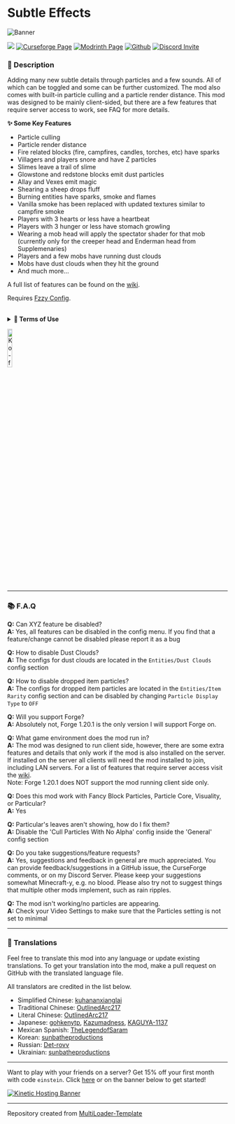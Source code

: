 # Subtle Effects

![Banner](https://imgur.com/yVBI5Qb.png)

![](https://img.shields.io/badge/Mod%20Loaders-NeoForge%20%26%20Fabric-green?style=for-the-badge)
[![Curseforge Page](https://img.shields.io/badge/Curseforge-Page-orange?style=for-the-badge&logo=curseforge "Curseforge page")](https://curseforge.com/minecraft/mc-mods/subtle-effects)
[![Modrinth Page](https://img.shields.io/badge/Modrinth-Page-1bd96a?style=for-the-badge&logo=modrinth)](https://modrinth.com/mod/subtle-effects)
[![Github](https://img.shields.io/badge/GitHub-Repository-blueviolet?style=for-the-badge&logo=github)](https://github.com/MincraftEinstein/SubtleEffects)
[![Discord Invite](https://img.shields.io/badge/Discord-Einstein%27s%20Lab-blue?style=for-the-badge&logo=discord)](https://discord.gg/gSsaFAvrBM)

### **📘 Description**
Adding many new subtle details through particles and a few sounds. All of which can be toggled and some can be further customized. The mod also comes with built-in particle culling and a particle render distance. This mod was designed to be mainly client-sided, but there are a few features that require server access to work, see FAQ for more details.

**✨ Some Key Features**
- Particle culling
- Particle render distance
- Fire related blocks (fire, campfires, candles, torches, etc) have sparks
- Villagers and players snore and have Z particles
- Slimes leave a trail of slime
- Glowstone and redstone blocks emit dust particles
- Allay and Vexes emit magic
- Shearing a sheep drops fluff
- Burning entities have sparks, smoke and flames
- Vanilla smoke has been replaced with updated textures similar to campfire smoke
- Players with 3 hearts or less have a heartbeat
- Players with 3 hunger or less have stomach growling
- Wearing a mob head will apply the spectator shader for that mob (currently only for the creeper head and Enderman head from Supplemenaries)
- Players and a few mobs have running dust clouds
- Mobs have dust clouds when they hit the ground
- And much more...

A full list of features can be found on the [wiki](https://github.com/MincraftEinstein/SubtleEffects/wiki).

Requires [Fzzy Config](https://modrinth.com/mod/fzzy-config).

<br>
<details>
<summary><b>📜 Terms of Use</b></summary>

```
You may
✅ Use this mod as a reference to understand and or create something of your own, as long as it is not a copy or recreation
✅ Use this mod in modpacks with credit and one or more links to any of the project pages*
✅ Edit for personal use
✅ Use this mod for/in YouTube videos with credit and one or more links to any of the project pages*
✅ Create resource packs, data packs, and addon mods for this mod

You may not
❌ Reupload/publish this mod to any website without explicit permission from me and one or more links to any of the project pages*
❌ Redistibute edited or unedited assets** from this mod without permission from me and credit

* Project pages include CurseForge, Modrinth, Planet Minecraft, GitHub
** Assets include logos, banners, textures, models etc
```
</details>

[<img alt="Ko-fi Badge" height="15%" width="15%" src="https://storage.ko-fi.com/cdn/brandasset/kofi_bg_tag_dark.png" alt="Ko-fi badge">](https://ko-fi.com/mincrafteinstein)

---

### 📚 F.A.Q

**Q:** Can XYZ feature be disabled?
<br>
**A:** Yes, all features can be disabled in the config menu. If you find that a feature/change cannot be disabled please report it as a bug

**Q:** How to disable Dust Clouds?
<br>
**A:** The configs for dust clouds are located in the `Entities/Dust Clouds` config section

**Q:** How to disable dropped item particles?
<br>
**A:** The configs for dropped item particles are located in the `Entities/Item Rarity` config section and can be disabled by changing `Particle Display Type` to `OFF`

**Q:** Will you support Forge?
<br>
**A:** Absolutely not, Forge 1.20.1 is the only version I will support Forge on.

**Q:** What game environment does the mod run in?
<br>
**A:** The mod was designed to run client side, however, there are some extra features and details that only work if the mod is also installed on the server. If installed on the server all clients will need the mod installed to join, including LAN servers. For a list of features that require server access visit the [wiki](https://github.com/MincraftEinstein/SubtleEffects/wiki).
<br>
Note: Forge 1.20.1 does NOT support the mod running client side only.

**Q:** Does this mod work with Fancy Block Particles, Particle Core, Visuality, or Particular?
<br>
**A:** Yes

**Q:** Particular's leaves aren't showing, how do I fix them?
<br>
**A:** Disable the 'Cull Particles With No Alpha' config inside the 'General' config section

**Q:** Do you take suggestions/feature requests?
<br>
**A:** Yes, suggestions and feedback in general are much appreciated.
You can provide feedback/suggestions in a GitHub issue, the CurseForge comments, or on my Discord Server.
Please keep your suggestions somewhat Minecraft-y, e.g. no blood.
Please also try not to suggest things that multiple other mods implement, such as rain ripples.

**Q:** The mod isn't working/no particles are appearing.
<br>
**A:** Check your Video Settings to make sure that the Particles setting is not set to minimal

---

### **💬 Translations**
Feel free to translate this mod into any language or update existing translations.
To get your translation into the mod, make a pull request on GitHub with the translated language file.

All translators are credited in the list below.

- Simplified Chinese: [kuhananxianglai](https://github.com/kuhananxianglai)
- Traditional Chinese: [OutlinedArc217](https://github.com/OutlinedArc217)
- Literal Chinese: [OutlinedArc217](https://github.com/OutlinedArc217)
- Japanese: [gohkenytp](https://github.com/gohkenytp), [Kazumadness](https://github.com/gohkenytp), [KAGUYA-1137](https://github.com/KAGUYA-1137)
- Mexican Spanish: [TheLegendofSaram](https://github.com/TheLegendofSaram)
- Korean: [sunbatheproductions](https://github.com/sunbatheproductions)
- Russian: [Det-rovv](https://github.com/Det-rovv)
- Ukrainian: [sunbatheproductions](https://github.com/sunbatheproductions)

---

Want to play with your friends on a server? Get 15% off your first month with code `einstein`.
Click [here](https://billing.kinetichosting.net/aff.php?aff=124) or on the banner below to get started!

[![Kinetic Hosting Banner](https://i.imgur.com/u6Fn0I0.png)](https://billing.kinetichosting.net/aff.php?aff=124)

---

Repository created from [MultiLoader-Template](https://github.com/jaredlll08/MultiLoader-Template)
